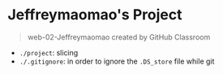 # Jeffreymaomao's Project
> web-02-Jeffreymaomao created by GitHub Classroom

- `./project`: slicing
- `./.gitignore`: in order to ignore the `.DS_store` file while git
